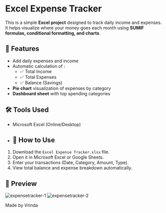 # Excel Expense Tracker

This is a simple **Excel project** designed to track daily income and expenses.  
It helps visualize where your money goes each month using **SUMIF formulas, conditional formatting, and charts**.

## 📂 Features
- Add daily expenses and income
- Automatic calculation of :
  - ✅ Total Income
  - ✅ Total Expenses
  - ✅ Balance (Savings)
- **Pie chart** visualization of expenses by category
- **Dashboard sheet** with top spending categories

## 🛠️ Tools Used
- Microsoft Excel (Online/Desktop)

- ## 🚀 How to Use
1. Download the `Excel Expense Tracker.xlsx` file.
2. Open it in Microsoft Excel or Google Sheets.
3. Enter your transactions (Date, Category, Amount, Type).
4. View total balance and expense breakdown automatically.

## 📸 Preview
![expensetracker-1](https://github.com/user-attachments/assets/d7841160-bc3e-4480-a9c2-cfca7a7f238e)
![expensetracker-2](https://github.com/user-attachments/assets/90da9b59-25d3-47f8-9e5d-a3225742d48a)


Made by Vrinda
